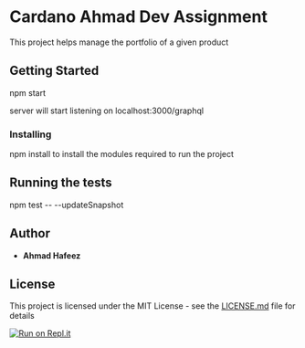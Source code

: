 # Cardano Ahmad Dev Assignment

This project helps manage the portfolio of a given product

## Getting Started

npm start

server will start listening on localhost:3000/graphql


### Installing

npm install to install the modules required to run the project

## Running the tests

npm test -- --updateSnapshot

## Author

* **Ahmad Hafeez** 

## License

This project is licensed under the MIT License - see the [LICENSE.md](LICENSE.md) file for details

[![Run on Repl.it](https://repl.it/badge/github/DevAssignment-prog/cardano-dev)](https://repl.it/github/DevAssignment-prog/cardano-dev)